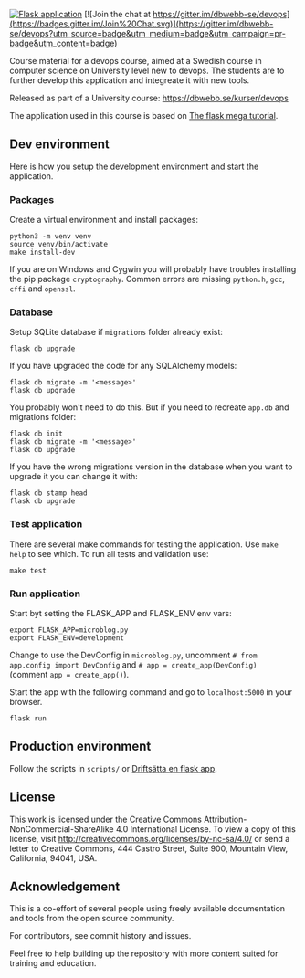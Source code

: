 [![Flask application](https://github.com/beha20/microblog/actions/workflows/flask-app.yml/badge.svg)](https://github.com/beha20/microblog/actions/workflows/flask-app.yml)
[![Join the chat at https://gitter.im/dbwebb-se/devops](https://badges.gitter.im/Join%20Chat.svg)](https://gitter.im/dbwebb-se/devops?utm_source=badge&utm_medium=badge&utm_campaign=pr-badge&utm_content=badge)

Course material for a devops course, aimed at a Swedish course in computer science on University level new to devops. The students are to further develop this application and integreate it with new tools.

Released as part of a University course: https://dbwebb.se/kurser/devops

The application used in this course is based on [The flask mega tutorial](https://blog.miguelgrinberg.com/post/the-flask-mega-tutorial-part-i-hello-world).




Dev environment
------------------

Here is how you setup the development environment and start the application.



### Packages

Create a virtual environment and install packages:
```
python3 -m venv venv
source venv/bin/activate
make install-dev
```

If you are on Windows and Cygwin you will probably have troubles installing the pip package `cryptography`. Common errors are missing `python.h`, `gcc`, `cffi` and `openssl`. 


### Database

Setup SQLite database if `migrations` folder already exist:
```
flask db upgrade
```

If you have upgraded the code for any SQLAlchemy models:
```
flask db migrate -m '<message>'
flask db upgrade
```

You probably won't need to do this. But if you need to recreate `app.db` and migrations folder:
```
flask db init
flask db migrate -m '<message>'
flask db upgrade
```

If you have the wrong migrations version in the database when you want to upgrade it you can change it with:
```
flask db stamp head
flask db upgrade
```



### Test application

There are several make commands for testing the application. Use `make help` to see which. To run all tests and validation use:
```
make test
```



### Run application

Start byt setting the FLASK_APP and FLASK_ENV env vars:
```
export FLASK_APP=microblog.py
export FLASK_ENV=development
```
Change to use the DevConfig in `microblog.py`, uncomment `# from app.config import DevConfig` and `# app = create_app(DevConfig)` (comment `app = create_app()`).

Start the app with the following command and go to `localhost:5000` in your browser.
```
flask run
```



Production environment
------------------

Follow the scripts in `scripts/` or [Driftsätta en flask app](https://dbwebb.se/kunskap/driftsatta-en-flask-app).



License
-------------------

This work is licensed under the Creative Commons Attribution-NonCommercial-ShareAlike 4.0 International License. To view a copy of this license, visit http://creativecommons.org/licenses/by-nc-sa/4.0/ or send a letter to Creative Commons, 444 Castro Street, Suite 900, Mountain View, California, 94041, USA.



Acknowledgement
-------------------

This is a co-effort of several people using freely available documentation and tools from the open source community.

For contributors, see commit history and issues.

Feel free to help building up the repository with more content suited for training and education.
